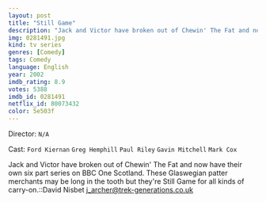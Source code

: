 ```yaml
---
layout: post
title: "Still Game"
description: "Jack and Victor have broken out of Chewin' The Fat and now have their own six part series on BBC One Scotland. These Glaswegian patter merchants may be long in the tooth but they're Still Game for all kinds of carry-on..."
img: 0281491.jpg
kind: tv series
genres: [Comedy]
tags: Comedy 
language: English
year: 2002
imdb_rating: 8.9
votes: 5388
imdb_id: 0281491
netflix_id: 80073432
color: 5e503f
---
```

Director: `N/A`  

Cast: `Ford Kiernan` `Greg Hemphill` `Paul Riley` `Gavin Mitchell` `Mark Cox` 

Jack and Victor have broken out of Chewin' The Fat and now have their own six part series on BBC One Scotland. These Glaswegian patter merchants may be long in the tooth but they're Still Game for all kinds of carry-on.::David Nisbet <j_archer@trek-generations.co.uk>